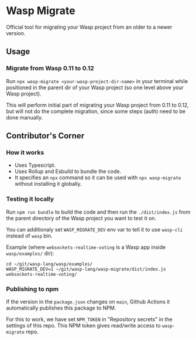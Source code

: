 # Wasp Migrate

Official tool for migrating your Wasp project from an older to a newer version.

## Usage

### Migrate from Wasp 0.11 to 0.12

Run `npx wasp-migrate <your-wasp-project-dir-name>` in your terminal while positioned in the parent dir of your Wasp project (so one level above your Wasp project).

This will perform initial part of migrating your Wasp project from 0.11 to 0.12, but will not do the complete migration, since some steps (auth) need to be done manually.

## Contributor's Corner

### How it works

- Uses Typescript.
- Uses Rollup and Esbuild to bundle the code.
- It specifies an `npx` command so it can be used with `npx wasp-migrate` without installing it globally.

### Testing it locally

Run `npm run bundle` to build the code and then run the `./dist/index.js` from the parent directory of the Wasp project you want to test it on.

You can additionaly set `WASP_MIGRATE_DEV` env var to tell it to use `wasp-cli` instead of `wasp` bin.

Example (where `websockets-realtime-voting` is a Wasp app inside `wasp/examples/` dir):
```
cd ~/git/wasp-lang/wasp/examples/
WASP_MIGRATE_DEV=1 ~/git/wasp-lang/wasp-migrate/dist/index.js websockets-realtime-voting/
```

### Publishing to npm

If the version in the `package.json` changes on `main`, Github Actions it automatically publishes this package to NPM.

For this to work, we have set `NPM_TOKEN` in "Repository secrets" in the settings of this repo. This NPM token gives read/write access to `wasp-migrate` repo.
